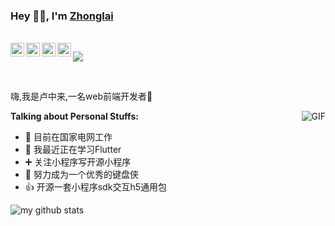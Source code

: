 <!--
 * @Descripttion: 
 * @version: 
 * @Author: Zhonglai
 * @Date: 2020-08-05 23:12:22
 * @LastEditTime: 2020-09-06 14:42:23
-->

### Hey 👋🏽, I'm [Zhonglai]() 

<br/>

<a href="http://wpa.qq.com/msgrd?v=3&uin=&site=qq&menu=yes">
  <img align="left" alt="itrare" width="22px" src="https://cdn.jsdelivr.net/npm/simple-icons@3.1.0/icons/wechat.svg" />
</a>
<a href="#">
  <img align="left" alt="32395032" width="22px" src="https://cdn.jsdelivr.net/npm/simple-icons@3.1.0/icons/tencentqq.svg" />
</a>
<a href="https://weibo.com/oreshura">
  <img align="left" alt="慢慢的就没有了" width="22px" src="https://cdn.jsdelivr.net/npm/simple-icons@3.1.0/icons/sinaweibo.svg" />
</a>
<a href="https://github.com/luzhonglai">
  <img align="left" alt="itrare" width="22px" src="https://cdn.jsdelivr.net/npm/simple-icons@3.1.0/icons/github.svg" />
</a>

![](https://visitor-badge.glitch.me/badge?page_id=abhisheknaiidu.abhisheknaiidu)

<br />

嗨,我是卢中来,一名web前端开发者🚀

  <img align="right" alt="GIF" src="https://media.giphy.com/media/836HiJc7pgzy8iNXCn/giphy.gif" />
  
**Talking about Personal Stuffs:**


- 👨 目前在国家电网工作
- 🌱 我最近正在学习Flutter
- ➕ 关注小程序写开源小程序
- 💪 努力成为一个优秀的键盘侠
- 👍 开源一套小程序sdk交互h5通用包

![my github stats](https://github-readme-stats.vercel.app/api?username=luzhonglai&show_icons=true&hide_border=true)
